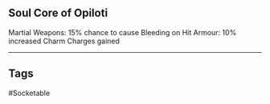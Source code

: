 ## Soul Core of Opiloti
Martial Weapons: 15% chance to cause Bleeding on Hit
Armour: 10% increased Charm Charges gained

---
## Tags
#Socketable
